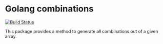 # Golang combinations

[![Build Status](https://travis-ci.com/mxschmitt/golang-combinations.svg?token=zmdRXuHyrWEFbXwsbBEN&branch=master)](https://travis-ci.com/mxschmitt/golang-combinations)

This package provides a method to generate all combinations out of a given array.
